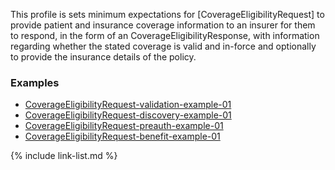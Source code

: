 This profile is sets minimum expectations for [CoverageEligibilityRequest] to provide patient and insurance coverage information to an insurer for them to respond, in the form of an CoverageEligibilityResponse, with information regarding whether the stated coverage is valid and in-force and optionally to provide the insurance details of the policy.

### Examples

- [CoverageEligibilityRequest-validation-example-01](CoverageEligibilityRequest-validation-example-01.html)
- [CoverageEligibilityRequest-discovery-example-01](CoverageEligibilityRequest-discovery-example-01.html)
- [CoverageEligibilityRequest-preauth-example-01](CoverageEligibilityRequest-preauth-example-01.html)
- [CoverageEligibilityRequest-benefit-example-01](CoverageEligibilityRequest-benefit-example-01.html)


{% include link-list.md %}
